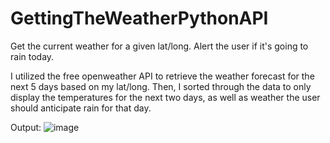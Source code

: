 # GettingTheWeatherPythonAPI
Get the current weather for a given lat/long. Alert the user if it's going to rain today.

I utilized the free openweather API to retrieve the weather forecast for the next 5 days based on my lat/long. Then, I sorted through the data to only display the temperatures for the next two days, as well as weather the user should anticipate rain for that day.

Output:
![image](https://user-images.githubusercontent.com/86140590/138790893-ab08f861-e2ae-46f5-9491-303f859c5981.png)
